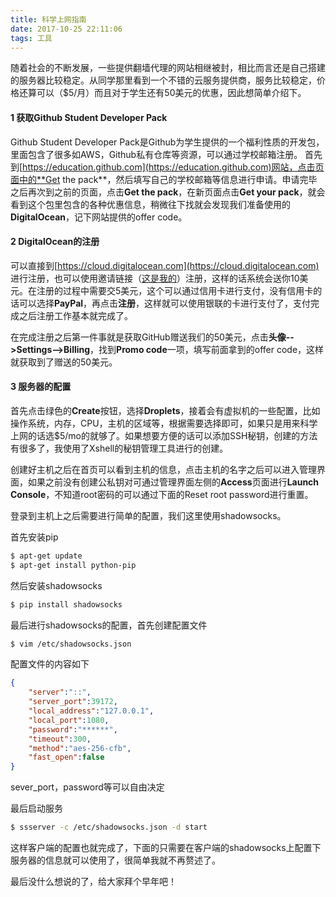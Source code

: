 ```yaml
---
title: 科学上网指南
date: 2017-10-25 22:11:06
tags: 工具
---
```


随着社会的不断发展，一些提供翻墙代理的网站相继被封，相比而言还是自己搭建的服务器比较稳定。从同学那里看到一个不错的云服务提供商，服务比较稳定，价格还算可以（$5/月）而且对于学生还有50美元的优惠，因此想简单介绍下。

#### 1 获取Github Student Developer Pack

Github Student Developer Pack是Github为学生提供的一个福利性质的开发包，里面包含了很多如AWS，Github私有仓库等资源，可以通过学校邮箱注册。
首先到[https://education.github.com](https://education.github.com)网站，点击页面中的**Get the pack**，然后填写自己的学校邮箱等信息进行申请。申请完毕之后再次到之前的页面，点击**Get the pack**，在新页面点击**Get your pack**，就会看到这个包里包含的各种优惠信息，稍微往下找就会发现我们准备使用的**DigitalOcean**，记下网站提供的offer code。

#### 2 DigitalOcean的注册

可以直接到[https://cloud.digitalocean.com](https://cloud.digitalocean.com) 进行注册，也可以使用邀请链接（[这是我的](https://m.do.co/c/531a38ff9241)）注册，这样的话系统会送你10美元。在注册的过程中需要交5美元，这个可以通过信用卡进行支付，没有信用卡的话可以选择**PayPal**，再点击**注册**，这样就可以使用银联的卡进行支付了，支付完成之后注册工作基本就完成了。

在完成注册之后第一件事就是获取GitHub赠送我们的50美元，点击**头像-->Settings-->Billing**，找到**Promo code**一项，填写前面拿到的offer code，这样就获取到了赠送的50美元。

#### 3 服务器的配置

首先点击绿色的**Create**按钮，选择**Droplets**，接着会有虚拟机的一些配置，比如操作系统，内存，CPU，主机的区域等，根据需要选择即可，如果只是用来科学上网的话选$5/mo的就够了。如果想要方便的话可以添加SSH秘钥，创建的方法有很多了，我使用了Xshell的秘钥管理工具进行的创建。

创建好主机之后在首页可以看到主机的信息，点击主机的名字之后可以进入管理界面，如果之前没有创建公私钥对可通过管理界面左侧的**Access**页面进行**Launch Console**，不知道root密码的可以通过下面的Reset root password进行重置。

登录到主机上之后需要进行简单的配置，我们这里使用shadowsocks。

首先安装pip

```bash
$ apt-get update
$ apt-get install python-pip
```

然后安装shadowsocks

```bash
$ pip install shadowsocks 
```
最后进行shadowsocks的配置，首先创建配置文件

```bash
$ vim /etc/shadowsocks.json
```

配置文件的内容如下

```json
{
    "server":"::",
    "server_port":39172,
    "local_address":"127.0.0.1",
    "local_port":1080,
    "password":"******",
    "timeout":300,
    "method":"aes-256-cfb",
    "fast_open":false
}
```
sever_port，password等可以自由决定

最后启动服务

```bash
$ ssserver -c /etc/shadowsocks.json -d start
```

这样客户端的配置也就完成了，下面的只需要在客户端的shadowsocks上配置下服务器的信息就可以使用了，很简单我就不再赘述了。

最后没什么想说的了，给大家拜个早年吧！